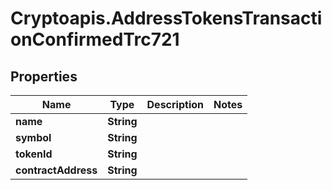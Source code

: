# Cryptoapis.AddressTokensTransactionConfirmedTrc721

## Properties

Name | Type | Description | Notes
------------ | ------------- | ------------- | -------------
**name** | **String** |  | 
**symbol** | **String** |  | 
**tokenId** | **String** |  | 
**contractAddress** | **String** |  | 


